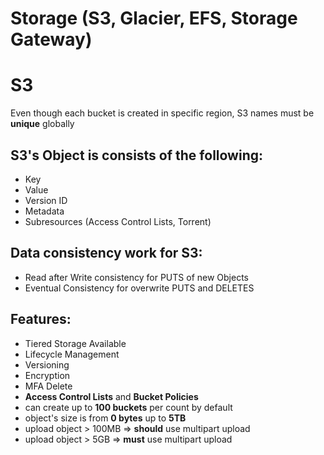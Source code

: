 #	Storage (S3, Glacier, EFS, Storage Gateway)

# S3

Even though each bucket is created in specific region, S3 names must be **unique** globally

## S3's Object is consists of the following:
- Key
- Value
- Version ID
- Metadata
- Subresources (Access Control Lists, Torrent)

## Data consistency work for S3:
- Read after Write consistency for PUTS of new Objects
- Eventual Consistency for overwrite PUTS and DELETES

## Features:
- Tiered Storage Available
- Lifecycle Management
- Versioning
- Encryption
- MFA Delete
- **Access Control Lists** and **Bucket Policies**
- can create up to **100 buckets** per count by default
- object's size is from **0 bytes** up to **5TB**
- upload object > 100MB => **should** use multipart upload
- upload object > 5GB => **must** use multipart upload
